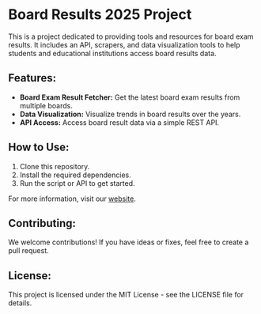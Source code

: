 # Board Results 2025 Project

This is a project dedicated to providing tools and resources for board exam results. It includes an API, scrapers, and data visualization tools to help students and educational institutions access board results data.

## Features:
- **Board Exam Result Fetcher:** Get the latest board exam results from multiple boards.
- **Data Visualization:** Visualize trends in board results over the years.
- **API Access:** Access board result data via a simple REST API.

## How to Use:
1. Clone this repository.
2. Install the required dependencies.
3. Run the script or API to get started.

For more information, visit our [website](https://boardresults2025.com/).

## Contributing:
We welcome contributions! If you have ideas or fixes, feel free to create a pull request.

## License:
This project is licensed under the MIT License - see the LICENSE file for details.

